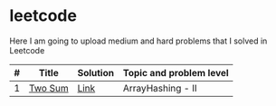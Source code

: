 # leetcode
Here I am going to upload medium and hard problems that I solved in Leetcode

| # | Title | Solution | Topic and problem level |
|---| ----- | -------- | ----------------------- |
| 1 | [Two Sum](https://leetcode.com/problems/two-sum/) | [Link](https://github.com/Akadil/leetcode/blob/main/arrayHashing/2_addTwoNumbers.py) | ArrayHashing - II
